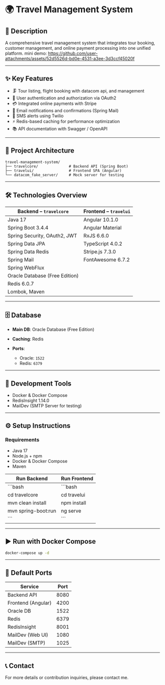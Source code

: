 # 🌍 Travel Management System

## 📖 Description

A comprehensive travel management system that integrates tour booking, customer management, and online payment processing into one unified platform.
mini demo:
https://github.com/user-attachments/assets/52d5526d-bd0e-4531-a3ee-3d3ccf45020f

---

## ✨ Key Features

* 🗜️ Tour listing, flight booking with datacom api, and management
* 🔐 User authentication and authorization via OAuth2
* 💳 Integrated online payments with Stripe
* 📧 Email notifications and confirmations (Spring Mail)
* 📱 SMS alerts using Twilio
* ⚡ Redis-based caching for performance optimization
* 📚 API documentation with Swagger / OpenAPI

---

## 🧱 Project Architecture

```
travel-management-system/
├── travelcore/              # Backend API (Spring Boot)
├── travelui/                # Frontend SPA (Angular)
└── datacom_fake_server/     # Mock server for testing
```

---

## 🛠️ Technologies Overview

| Backend – `travelcore`         | Frontend – `travelui` |
| ------------------------------ | --------------------- |
| Java 17                        | Angular 10.1.0        |
| Spring Boot 3.4.4              | Angular Material      |
| Spring Security, OAuth2, JWT   | RxJS 6.6.0            |
| Spring Data JPA                | TypeScript 4.0.2      |
| Spring Data Redis              | Stripe.js 7.3.0       |
| Spring Mail                    | FontAwesome 6.7.2     |
| Spring WebFlux                 |                       |
| Oracle Database (Free Edition) |                       |
| Redis 6.0.7                    |                       |
| Lombok, Maven                  |                       |

---
## 🗄️ Database

* **Main DB**: Oracle Database (Free Edition)
* **Caching**: Redis
* **Ports**:

  * Oracle: `1522`
  * Redis: `6379`

---

## 🧰 Development Tools

* Docker & Docker Compose
* RedisInsight 1.14.0
* MailDev (SMTP Server for testing)

---

## ⚙️ Setup Instructions

### Requirements

* Java 17
* Node.js + npm
* Docker & Docker Compose
* Maven

| Run Backend          | Run Frontend |
| -------------------- | ------------ |
| \`\`\`bash           | \`\`\`bash   |
| cd travelcore        | cd travelui  |
| mvn clean install    | npm install  |
| mvn spring-boot\:run | ng serve     |
| \`\`\`               | \`\`\`       |

---

## ▶️ Run with Docker Compose

```bash
docker-compose up -d
```

---

## 🔌 Default Ports

| Service            | Port |
| ------------------ | ---- |
| Backend API        | 8080 |
| Frontend (Angular) | 4200 |
| Oracle DB          | 1522 |
| Redis              | 6379 |
| RedisInsight       | 8001 |
| MailDev (Web UI)   | 1080 |
| MailDev (SMTP)     | 1025 |

---

## 📞 Contact

For more details or contribution inquiries, please contact me.
